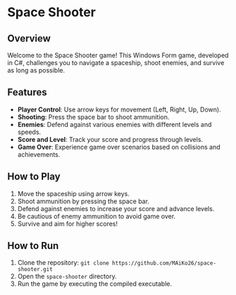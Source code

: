 # Space Shooter

## Overview

Welcome to the Space Shooter game! This Windows Form game, developed in C#, challenges you to navigate a spaceship, shoot enemies, and survive as long as possible.

## Features

- **Player Control**: Use arrow keys for movement (Left, Right, Up, Down).
- **Shooting**: Press the space bar to shoot ammunition.
- **Enemies**: Defend against various enemies with different levels and speeds.
- **Score and Level**: Track your score and progress through levels.
- **Game Over**: Experience game over scenarios based on collisions and achievements.

## How to Play

1. Move the spaceship using arrow keys.
2. Shoot ammunition by pressing the space bar.
3. Defend against enemies to increase your score and advance levels.
4. Be cautious of enemy ammunition to avoid game over.
5. Survive and aim for higher scores!

## How to Run

1. Clone the repository: `git clone https://github.com/MAiKo26/space-shooter.git`
2. Open the `space-shooter` directory.
3. Run the game by executing the compiled executable.
